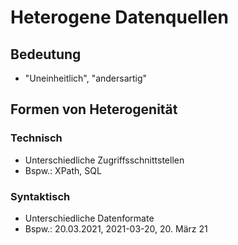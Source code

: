 # Heterogene Datenquellen

## Bedeutung
- "Uneinheitlich", "andersartig"

## Formen von Heterogenität

### Technisch
- Unterschiedliche Zugriffsschnittstellen
- Bspw.: XPath, SQL

### Syntaktisch
- Unterschiedliche Datenformate
- Bspw.: 20.03.2021, 2021-03-20, 20. März 21

### 
